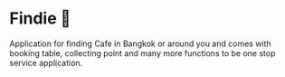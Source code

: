 # Findie 🔎
Application for finding Cafe in Bangkok or around you and comes with booking table, collecting point and many more functions to be one stop service application.
